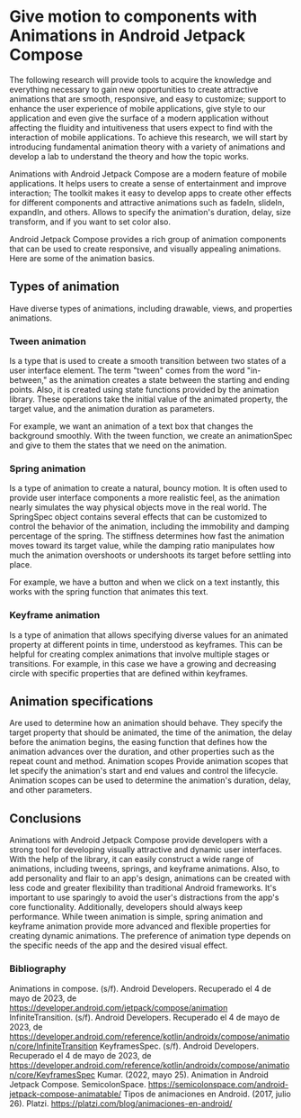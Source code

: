 # Give motion to components with Animations in Android Jetpack Compose

The following research will provide tools to acquire the knowledge and everything necessary to gain new opportunities to create attractive animations that are smooth, responsive, and easy to customize; support to enhance the user experience of mobile applications, give style to our application and even give the surface of a modern application without affecting the fluidity and intuitiveness that users expect to find with the interaction of mobile applications. To achieve this research, we will start by introducing fundamental animation theory with a variety of animations and develop a lab to understand the theory and how the topic works.

Animations with Android Jetpack Compose are a modern feature of mobile applications. It helps users to create a sense of entertainment and improve interaction; The toolkit makes it easy to develop apps to create other effects for different components and attractive animations such as fadeIn, slideIn, expandIn, and others. Allows to specify the animation's duration, delay, size transform, and if you want to set color also. 

Android Jetpack Compose provides a rich group of animation components that can be used to create responsive, and visually appealing animations. Here are some of the animation basics.

## Types of animation

Have diverse types of animations, including drawable, views, and properties animations.

### Tween animation

Is a type that is used to create a smooth transition between two states of a user interface element. The term "tween" comes from the word "in-between," as the animation creates a state between the starting and ending points.
Also, it is created using state functions provided by the animation library. These operations take the initial value of the animated property, the target value, and the animation duration as parameters.

For example, we want an animation of a text box that changes the background smoothly. With the tween function, we create an animationSpec and give to them the states that we need on the animation.

### Spring animation

Is a type of animation to create a natural, bouncy motion. It is often used to provide user interface components a more realistic feel, as the animation nearly simulates the way physical objects move in the real world.
The SpringSpec object contains several effects that can be customized to control the behavior of the animation, including the immobility and damping percentage of the spring. The stiffness determines how fast the animation moves toward its target value, while the damping ratio manipulates how much the animation overshoots or undershoots its target before settling into place.

For example, we have a button and when we click on a text instantly, this works with the spring function that animates this text.

### Keyframe animation

Is a type of animation that allows specifying diverse values for an animated property at different points in time, understood as keyframes. This can be helpful for creating complex animations that involve multiple stages or transitions.
For example, in this case we have a growing and decreasing circle with specific properties that are defined within keyframes.

## Animation specifications

Are used to determine how an animation should behave. They specify the target property that should be animated, the time of the animation, the delay before the animation begins, the easing function that defines how the animation advances over the duration, and other properties such as the repeat count and method.
Animation scopes
Provide animation scopes that let specify the animation's start and end values and control the lifecycle. Animation scopes can be used to determine the animation's duration, delay, and other parameters.

## Conclusions

Animations with Android Jetpack Compose provide developers with a strong tool for developing visually attractive and dynamic user interfaces. With the help of the library, it can easily construct a wide range of animations, including tweens, springs, and keyframe animations.
Also, to add personality and flair to an app's design, animations can be created with less code and greater flexibility than traditional Android frameworks. It's important to use sparingly to avoid the user's distractions from the app's core functionality. Additionally, developers should always keep performance.
While tween animation is simple, spring animation and keyframe animation provide more advanced and flexible properties for creating dynamic animations. The preference of animation type depends on the specific needs of the app and the desired visual effect.

### Bibliography

Animations in compose. (s/f). Android Developers. Recuperado el 4 de mayo de 2023, de https://developer.android.com/jetpack/compose/animation
InfiniteTransition. (s/f). Android Developers. Recuperado el 4 de mayo de 2023, de https://developer.android.com/reference/kotlin/androidx/compose/animation/core/InfiniteTransition
KeyframesSpec. (s/f). Android Developers. Recuperado el 4 de mayo de 2023, de https://developer.android.com/reference/kotlin/androidx/compose/animation/core/KeyframesSpec
Kumar. (2022, mayo 25). Animation in Android Jetpack Compose. SemicolonSpace. https://semicolonspace.com/android-jetpack-compose-animatable/
Tipos de animaciones en Android. (2017, julio 26). Platzi. https://platzi.com/blog/animaciones-en-android/
